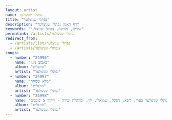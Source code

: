```yaml
---
layout: artist
name: נפתלי שניצלער
title: "נפתלי שניצלער"
description: "דף האמן נפתלי שניצלער"
keywords: "שירים, מוזיקה, נפתלי שניצלער"
permalink: /artists/נפתלי-שניצלער
redirect_from:
  - /artists/list/נפתלי שניצלער
  - /artists/נפתלי-שניצלער/
songs:
  - number: "24996"
    name: "באבוב ניגון"
    album: "סינגלים"
    artist: "נפתלי שניצלער"
  - number: "24997"
    name: "מלא שמחה"
    album: "סינגלים"
    artist: "נפתלי שניצלער"
  - number: "24998"
    name: "נפתלי שניצלער בערי, ליפא, דסקל, שמואלי, לוי, ומקהלת שירה - ריקוד 5 כוכבים"
    album: "סינגלים"
    artist: "נפתלי שניצלער"
---
```

